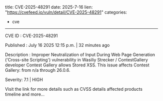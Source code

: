  
title: CVE-2025-48291
date: 2025-7-16
lien: "https://cvefeed.io/vuln/detail/CVE-2025-48291"
categories:
  - cve
---

CVE ID : CVE-2025-48291

Published :  July 16
2025
12:15 p.m. | 32 minutes ago

Description : Improper Neutralization of Input During Web Page Generation ('Cross-site Scripting') vulnerability in Wasiliy Strecker / ContestGallery developer Contest Gallery allows Stored XSS. This issue affects Contest Gallery: from n/a through 26.0.6.

Severity: 7.1 | HIGH

Visit the link for more details
such as CVSS details
affected products
timeline
and more...
